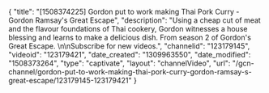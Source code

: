 {
    "title": "[1508374225] Gordon put to work making Thai Pork Curry - Gordon Ramsay's Great Escape",
    "description": "Using a cheap cut of meat and the flavour foundations of Thai cookery, Gordon witnesses a house blessing and learns to make a delicious dish. From season 2 of Gordon's Great Escape. \n\nSubscribe for new videos.",
    "channelid": "123179145",
    "videoid": "123179421",
    "date_created": "1309963550",
    "date_modified": "1508373264",
    "type": "captivate",
    "layout": "channelVideo",
    "url": "\/gcn-channel\/gordon-put-to-work-making-thai-pork-curry-gordon-ramsay-s-great-escape\/123179145-123179421"
}